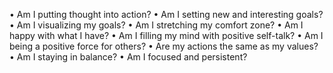• Am I putting thought into action?
• Am I setting new and interesting goals?
• Am I visualizing my goals?
• Am I stretching my comfort zone?
• Am I happy with what I have?
• Am I filling my mind with positive self-talk?
• Am I being a positive force for others?
• Are my actions the same as my values?
• Am I staying in balance?
• Am I focused and persistent?

